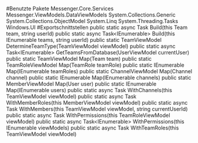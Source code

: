 #Benutzte Pakete
Messenger.Core.Services
Messenger.ViewModels.DataViewModels
System.Collections.Generic
System.Collections.ObjectModel
System.Linq
System.Threading.Tasks
Windows.UI
#Exportschnittstellen
public static async Task<TeamViewModel> Build(this Team team, string userId)
public static async Task<IEnumerable<TeamViewModel>> Build(this IEnumerable<Team> teams, string userId)
public static TeamViewModel DetermineTeamType(TeamViewModel viewModel)
public static async Task<IEnumerable<Team>> GetTeamsFromDatabase(UserViewModel currentUser)
public static TeamViewModel Map(Team team)
public static TeamRoleViewModel Map(TeamRole teamRole)
public static IEnumerable<TeamRoleViewModel> Map(IEnumerable<TeamRole> teamRoles)
public static ChannelViewModel Map(Channel channel)
public static IEnumerable<ChannelViewModel> Map(IEnumerable<Channel> channels)
public static MemberViewModel Map(User user)
public static IEnumerable<MemberViewModel> Map(IEnumerable<User> users)
public static async Task<TeamViewModel> WithChannels(this TeamViewModel viewModel)
public static async Task<MemberViewModel> WithMemberRoles(this MemberViewModel viewModel)
public static async Task<TeamViewModel> WithMembers(this TeamViewModel viewModel, string currentUserId)
public static async Task<TeamRoleViewModel> WithPermissions(this TeamRoleViewModel viewModel)
public static async Task<IEnumerable<TeamRoleViewModel>> WithPermissions(this IEnumerable<TeamRoleViewModel> viewModels)
public static async Task<TeamViewModel> WithTeamRoles(this TeamViewModel viewModel)
